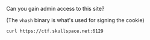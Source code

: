 Can you gain admin access to this site?

(The `vhash` binary is what's used for signing the cookie)

`curl https://ctf.skullspace.net:6129`
